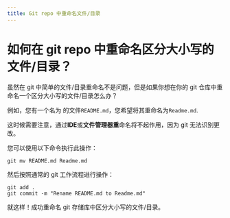 ```yaml
---
title: Git repo 中重命名文件/目录
---
```


# 如何在 git repo 中重命名区分大小写的文件/目录？

虽然在 git 中简单的文件/目录重命名不是问题，但是如果你想在你的 git 仓库中重命名一个区分大小写的文件/目录怎么办？

例如，您有一个名为 的文件`README.md`，您希望将其重命名为`Readme.md`.

这时候需要注意，通过**IDE**或**文件管理器重**命名将不起作用，因为 git 无法识别更改。

您可以使用以下命令执行此操作：

```
git mv README.md Readme.md
```

然后按照通常的 git 工作流程进行操作：

```
git add .
git commit -m "Rename README.md to Readme.md"
```

就这样！成功重命名 git 存储库中区分大小写的文件/目录。
